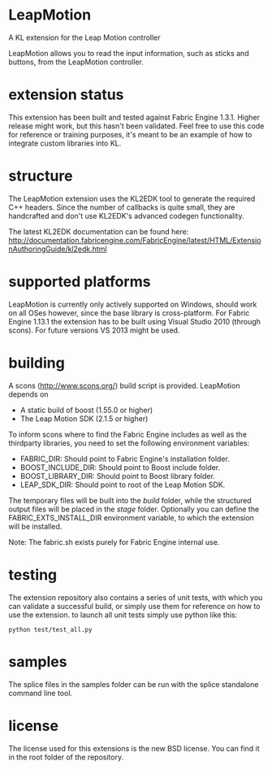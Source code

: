 LeapMotion
===========
A KL extension for the Leap Motion controller

LeapMotion allows you to read the input information, such as sticks and buttons, from the LeapMotion controller.

extension status
================

This extension has been built and tested against Fabric Engine 1.3.1. Higher release might work, but this hasn't been validated. Feel free to use this code for reference or training purposes, it's meant to be an example of how to integrate custom libraries into KL.

structure
=========

The LeapMotion extension uses the KL2EDK tool to generate the required C++ headers. Since the number of callbacks is quite small, they are handcrafted and don't use KL2EDK's advanced codegen functionality.

The latest KL2EDK documentation can be found here: http://documentation.fabricengine.com/FabricEngine/latest/HTML/ExtensionAuthoringGuide/kl2edk.html

supported platforms
===================

LeapMotion is currently only actively supported on Windows, should work on all OSes however, since the base library is cross-platform.
For Fabric Engine 1.13.1 the extension has to be built using Visual Studio 2010 (through scons). For future versions VS 2013 might be used.

building
========

A scons (http://www.scons.org/) build script is provided. LeapMotion depends on
* A static build of boost (1.55.0 or higher)
* The Leap Motion SDK (2.1.5 or higher)

To inform scons where to find the Fabric Engine includes as well as the thirdparty libraries, you need to set the following environment variables:

* FABRIC_DIR: Should point to Fabric Engine's installation folder.
* BOOST_INCLUDE_DIR: Should point to Boost include folder.
* BOOST_LIBRARY_DIR: Should point to Boost library folder.
* LEAP_SDK_DIR: Should point to root of the Leap Motion SDK.

The temporary files will be built into the *build* folder, while the structured output files will be placed in the *stage* folder. Optionally you can define the FABRIC_EXTS_INSTALL_DIR environment variable, to which the extension will be installed.

Note: The fabric.sh exists purely for Fabric Engine internal use.

testing
=======

The extension repository also contains a series of unit tests, with which you can validate a successful build, or simply use them for reference on how to use the extension. to launch all unit tests simply use python like this:

    python test/test_all.py

samples
=======

The splice files in the samples folder can be run with the splice standalone command line tool.

license
==========

The license used for this extensions is the new BSD license. You can find it in the root folder of the repository.
